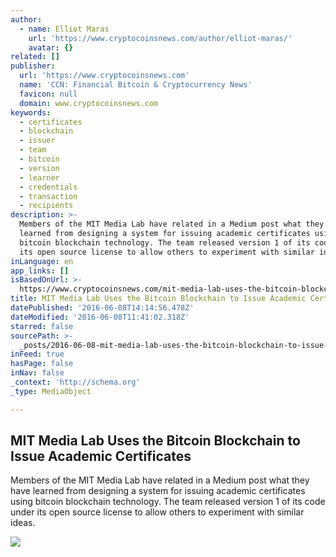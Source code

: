 ```yaml
---
author:
  - name: Elliot Maras
    url: 'https://www.cryptocoinsnews.com/author/elliot-maras/'
    avatar: {}
related: []
publisher:
  url: 'https://www.cryptocoinsnews.com'
  name: 'CCN: Financial Bitcoin & Cryptocurrency News'
  favicon: null
  domain: www.cryptocoinsnews.com
keywords:
  - certificates
  - blockchain
  - issuer
  - team
  - bitcoin
  - version
  - learner
  - credentials
  - transaction
  - recipients
description: >-
  Members of the MIT Media Lab have related in a Medium post what they have
  learned from designing a system for issuing academic certificates using
  bitcoin blockchain technology. The team released version 1 of its code under
  its open source license to allow others to experiment with similar ideas.
inLanguage: en
app_links: []
isBasedOnUrl: >-
  https://www.cryptocoinsnews.com/mit-media-lab-uses-the-bitcoin-blockchain-to-issue-academic-certificates/
title: MIT Media Lab Uses the Bitcoin Blockchain to Issue Academic Certificates
datePublished: '2016-06-08T14:14:56.478Z'
dateModified: '2016-06-08T11:41:02.318Z'
starred: false
sourcePath: >-
  _posts/2016-06-08-mit-media-lab-uses-the-bitcoin-blockchain-to-issue-academic.md
inFeed: true
hasPage: false
inNav: false
_context: 'http://schema.org'
_type: MediaObject

---
```

<article style=""><h1>MIT Media Lab Uses the Bitcoin Blockchain to Issue Academic Certificates</h1><p>Members of the MIT Media Lab have related in a Medium post what they have learned from designing a system for issuing academic certificates using bitcoin blockchain technology. The team released version 1 of its code under its open source license to allow others to experiment with similar ideas.</p><img src="https://www.cryptocoinsnews.com/wp-content/uploads/2016/06/1280px-The_MIT_Media_Lab_-_Flickr_-_Knight_Foundation.jpg" /></article>